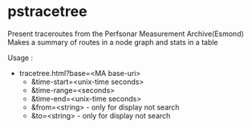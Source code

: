 # pstracetree

Present traceroutes from the Perfsonar Measurement Archive(Esmond)
Makes a summary of routes  in a node graph and stats in a table

Usage :
* tracetree.html?base=\<MA base-uri\>
  *	&time-start=\<unix-time seconds\>
  *	&time-range=\<seconds\>
  *	&time-end=\<unix-time seconds\>
  *	&from=\<string\>  - only for display not search
  *	&to=\<string\>    - only for display not search